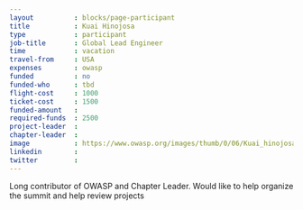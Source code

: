 ```yaml
---
layout          : blocks/page-participant
title           : Kuai Hinojosa
type            : participant
job-title       : Global Lead Engineer
time            : vacation
travel-from     : USA
expenses        : owasp
funded          : no
funded-who      : tbd
flight-cost     : 1000
ticket-cost     : 1500
funded-amount   :
required-funds  : 2500
project-leader  :
chapter-leader  :
image           : https://www.owasp.org/images/thumb/0/06/Kuai_hinojosa.jpeg/200px-Kuai_hinojosa.jpeg.png
linkedin        :
twitter         :
---
```


Long contributor of OWASP and Chapter Leader. Would like to help organize the summit and help review projects
